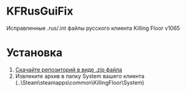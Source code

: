 # KFRusGuiFix
Исправленные .rus/.int файлы русского клиента Killing Floor v1065
# Установка
1. [Скачайте репозиторий в виде .zip файла](https://github.com/rinneten/KFRusGuiFix.git)
2. Извлеките архив в папку System вашего клиента (..\Steam\steamapps\common\KillingFloor\System\)
